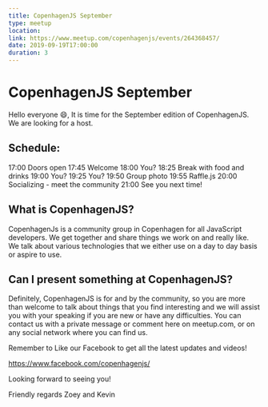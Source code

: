 ```yaml
---
title: CopenhagenJS September
type: meetup
location: 
link: https://www.meetup.com/copenhagenjs/events/264368457/
date: 2019-09-19T17:00:00
duration: 3
---
```


# CopenhagenJS September


Hello everyone 😄,
It is time for the September edition of CopenhagenJS. We are looking for a host.

## Schedule:
17:00 Doors open
17:45 Welcome
18:00 You?
18:25 Break with food and drinks
19:00 You?
19:25 You?
19:50 Group photo
19:55 Raffle.js
20:00 Socializing - meet the community
21:00 See you next time!

## What is CopenhagenJS?
CopenhagenJs is a community group in Copenhagen for all JavaScript developers. We get together and share things we work on and really like. We talk about various technologies that we either use on a day to day basis or aspire to use.

## Can I present something at CopenhagenJS?
Definitely, CopenhagenJS is for and by the community, so you are more than welcome to talk about things that you find interesting and we will assist you with your speaking if you are new or have any difficulties. You can contact us with a private message or comment here on meetup.com, or on any social network where you can find us.

Remember to Like our Facebook to get all the latest updates and videos!

https://www.facebook.com/copenhagenjs/

Looking forward to seeing you!

Friendly regards
Zoey and Kevin
